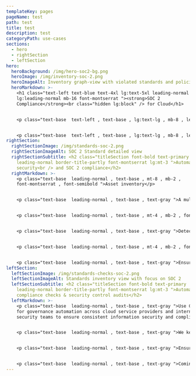 ```yaml
---
templateKey: pages
pageName: test
path: test
title: test
description: test
categoryPath: use-cases
sections:
  - hero
  - rightSection
  - leftSection
hero:
  heroBackground: /img/hero-soc2-bg.png
  heroImage: /img/inventory-soc-2.png
  heroImageAlt: Inventory graph-view with violated standards and policies
  heroMarkdown: >-
    <h1 class="text-left text-blue text-4xl lg:text-5xl leading-normal
    lg:leading-normal mb-16 font-montserrat "><strong>SOC 2
    Compliance</strong><br class="hidden lg:block" /> for Cloud</h1>


    <p class="text-base  text-left , text-base , lg:text-lg , mb-8 , leading-relaxed , text-gray ">Cyscale offers a powerful set of technical controls helping you prepare for a SOC 2 audit in areas such as security, availability, processing integrity, confidentiality and privacy.</p>


    <p class="text-base  text-left , text-base , lg:text-lg , mb-8 , leading-relaxed , text-gray ">Out-of-the-box policies that you can use for a solid data security program.</p>
rightSection:
  rightSectionImage: /img/standards-soc-2.png
  rightSectionImageAlt: SOC 2 Standard detailed view
  rightSectionSubtitle: <h2 class="titleSection font-bold text-primary
    leading-normal border-title-partly font-montserrat lg:mt-3 ">Automate cloud
    security<br /> and SOC 2 compliance</h2>
  rightMarkdown: >-
    <p class="text-base  leading-normal , text-base , mt-8 , mb-2 ,
    font-montserrat , font-semibold ">Asset inventory</p>


    <p class="text-base  leading-normal , text-base , text-gray ">A multi-cloud asset inventory enables the management of information assets. Easily filter the asset table and generate relevant inventory reports.</p>


    <p class="text-base  leading-normal , text-base , mt-4 , mb-2 , font-montserrat , font-semibold ">Identity and access management</p>


    <p class="text-base  leading-normal , text-base , text-gray ">Detect misconfigurations and vulnerabilities related to identities and access and ensure the implementation of Least Privilege and Separation of Duties. Get alerts on new findings in your cloud environments.</p>


    <p class="text-base  leading-normal , text-base , mt-4 , mb-2 , font-montserrat , font-semibold ">Encryption</p>


    <p class="text-base  leading-normal , text-base , text-gray ">Ensure encryption with strong algorithms is used for data in-transit and at-rest to provide data protection from cyberattacks.</p>
leftSection:
  leftSectionImage: /img/standards-checks-soc-2.png
  leftSectionImageAlt: Standards inventory view with focus on SOC 2
  leftSectionSubtitle: <h2 class="titleSection font-bold text-primary
    leading-normal border-title-partly font-montserrat lg:mt-3 ">Automate
    compliance checks & security control audits</h2>
  leftMarkdown: >-
    <p class="text-base  leading-normal , text-base , text-gray ">Use Cyscale
    for governance automation across cloud service providers and internal
    security teams to ensure consistent information security and compliance.</p>


    <p class="text-base  leading-normal , text-base , text-gray ">We keep your cloud infrastructure under continuous assessment and provide in-app security consultancy so that you make the most of your time and effort.</p>


    <p class="text-base  leading-normal , text-base , text-gray ">Ensure SOC 2 compliance in your cloud computing environment across multiple cloud service providers such as AWS, Azure, GCP (Google Cloud Platform).</p>


    <p class="text-base  leading-normal , text-base , text-gray ">Coming soon: create custom Controls that tap into our Security Knowledge Graph™ to automate and optimize the cybersecurity and compliance checks that matter most for your organization.</p>
---
```

